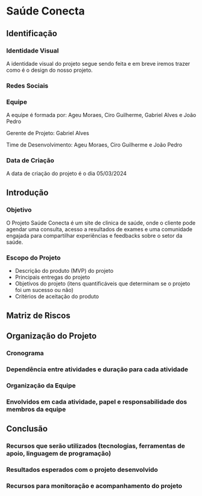 # **Saúde Conecta**

## **Identificação**

### **Identidade Visual**
A identidade visual do projeto segue sendo feita e em breve iremos trazer como é o design do nosso projeto.

### **Redes Sociais**

### **Equipe**
A equipe é formada por: Ageu Moraes, Ciro Guilherme, Gabriel Alves e João Pedro

Gerente de Projeto: Gabriel Alves

Time de Desenvolvimento: Ageu Moraes, Ciro Guilherme e João Pedro

### **Data de Criação**

A data de criação do projeto é o dia 05/03/2024

## **Introdução**

### **Objetivo**

O Projeto Saúde Conecta é um site de clinica de saúde, onde o cliente pode agendar uma consulta, acesso a resultados de exames e uma comunidade engajada para compartilhar experiências e feedbacks sobre o setor da saúde.

### **Escopo do Projeto**

- Descrição do produto (MVP) do projeto
- Principais entregas do projeto
- Objetivos do projeto (itens quantificáveis que determinam se o projeto foi um sucesso ou não)
- Critérios de aceitação do produto

## **Matriz de Riscos**

## **Organização do Projeto**

### **Cronograma**

### **Dependência entre atividades e duração para cada atividade**

### **Organização da Equipe**

### **Envolvidos em cada atividade, papel e responsabilidade dos membros da equipe**

## **Conclusão**

### **Recursos que serão utilizados (tecnologias, ferramentas de apoio, linguagem de programação)**

### **Resultados esperados com o projeto desenvolvido**

### **Recursos para monitoração e acompanhamento do projeto**